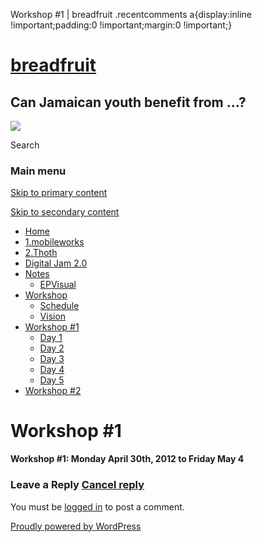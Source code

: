   Workshop #1 | breadfruit    .recentcomments a{display:inline !important;padding:0 !important;margin:0 !important;}

[breadfruit](http://j4u2.com/breadfruit-static/ "breadfruit")
=============================================================

Can Jamaican youth benefit from …?
----------------------------------

 [![](http://j4u2.com/breadfruit-static/wp-content/uploads/2012/04/vecr-1000x288.jpeg)](http://j4u2.com/breadfruit-static/) 

Search  

### Main menu

[Skip to primary content](#content "Skip to primary content")

[Skip to secondary content](#secondary "Skip to secondary content")

*   [Home](http://j4u2.com/breadfruit-static/)
*   [1.mobileworks](http://j4u2.com/breadfruit-static/mobileworks/)
*   [2.Thoth](http://j4u2.com/breadfruit-static/thoth/)
*   [Digital Jam 2.0](http://j4u2.com/breadfruit-static/digi-jam/)
*   [Notes](http://j4u2.com/breadfruit-static/notes/)
    *   [EPVisual](http://j4u2.com/breadfruit-static/notes/ep-visual/)
*   [Workshop](http://j4u2.com/breadfruit-static/workshop/)
    *   [Schedule](http://j4u2.com/breadfruit-static/workshop/schedule/)
    *   [Vision](http://j4u2.com/breadfruit-static/workshop/vision-page/)
*   [Workshop #1](http://j4u2.com/breadfruit-static/workshop-1/)
    *   [Day 1](http://j4u2.com/breadfruit-static/workshop-1/day-1/)
    *   [Day 2](http://j4u2.com/breadfruit-static/workshop-1/day-2/)
    *   [Day 3](http://j4u2.com/breadfruit-static/workshop-1/day-3/)
    *   [Day 4](http://j4u2.com/breadfruit-static/workshop-1/day-4/)
    *   [Day 5](http://j4u2.com/breadfruit-static/workshop-1/day-5/)
*   [Workshop #2](http://j4u2.com/breadfruit-static/workshop-2/)

Workshop #1
===========

**Workshop #1: Monday April 30th, 2012 to Friday May 4**

### Leave a Reply [Cancel reply](/breadfruit/workshop-1/#respond)

You must be [logged in](http://j4u2.com/breadfruit-static/wp-login.php) to post a comment.

[Proudly powered by WordPress](http://wordpress.org/ "Semantic Personal Publishing Platform")